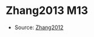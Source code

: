 <a name="material" />

# Zhang2013 M13
<script type="application/ld+json">
  {
    "@context": "https://schema.org/",
    "@type": "ChemicalSubstance",
    "http://purl.org/dc/terms/conformsTo":
      {
        "@type": "CreativeWork",
        "@id": "https://bioschemas.org/profiles/ChemicalSubstance/0.4-RELEASE/"
      },
    "@id": "https://egonw.github.io/nanowiki/nanowiki318.html#material",
    "name": "Zhang2013 M13",
    "sameAs": "http://127.0.0.1/mediawiki/index.php/Special:URIResolver/Zhang2013_M13"
  }
</script>


* Source: [Zhang2012](Zhang2012.md)
